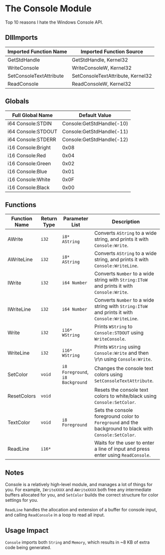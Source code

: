 # The Console Module
Top 10 reasons I hate the Windows Console API.

## DllImports

| Imported Function Name  | Imported Function Source          |
|-------------------------|-----------------------------------|
| GetStdHandle            | GetStdHandle, Kernel32            |
| WriteConsole            | WriteConsoleW, Kernel32           |
| SetConsoleTextAttribute | SetConsoleTextAttribute, Kernel32 |
| ReadConsole             | ReadConsoleW, Kernel32            |

## Globals

| Full Global Name   | Default Value             |
|--------------------|---------------------------|
| i64 Console:STDIN  | Console:GetStdHandle(-10) |
| i64 Console:STDOUT | Console:GetStdHandle(-11) |
| i64 Console:STDERR | Console:GetStdHandle(-12) |
| i16 Console:Bright | 0x08                      |
| i16 Console:Red    | 0x04                      |
| i16 Console:Green  | 0x02                      |
| i16 Console:Blue   | 0x01                      |
| i16 Console:White  | 0x0F                      |
| i16 Console:Black  | 0x00                      |

## Functions

| Function Name | Return Type | Parameter List                          | Description                                                                                           |
|---------------|-------------|-----------------------------------------|-------------------------------------------------------------------------------------------------------|
| AWrite        | `i32`       | `i8* AString`                           | Converts `AString` to a wide string, and prints it with `Console:Write`.                              |
| AWriteLine    | `i32`       | `i8* AString`                           | Converts `AString` to a wide string, and prints it with `Console:WriteLine`.                          |
| IWrite        | `i32`       | `i64 Number`                            | Converts `Number` to a wide string with `String:IToW` and prints it with `Console:Write`.             |
| IWriteLine    | `i32`       | `i64 Number`                            | Converts `Number` to a wide string with `String:IToW` and prints it with `Console:WriteLine`.         |
| Write         | `i32`       | `i16* WString`                          | Prints `WString` to `Console:STDOUT` using `WriteConsole`.                                            |
| WriteLine     | `i32`       | `i16* WString`                          | Prints `WString` using `Console:Write` and then \r\n using `Console:Write`.                           |
| SetColor      | `void`      | `i8 Foreground`, `i8 Background`        | Changes the console text colors using `SetConsoleTextAttribute`.                                      |
| ResetColors   | `void`      |                                         | Resets the console text colors to white/black using `Console:SetColor`.                               |
| TextColor     | `void`      | `i8 Foreground`                         | Sets the console foreground color to `Foreground` and the background to black with `Console:SetColor`.|
| ReadLine      | `i16*`      |                                         | Waits for the user to enter a line of input and press enter using `ReadConsole`.                      |

## Notes

Console is a relatively high-level module, and manages a lot of things for you. For example, `IWriteXXXX` and `AWriteXXXX` both free any intermediate buffers allocated for you, and `SetColor` builds the correct structure for color settings for you. 

`ReadLine` handles the allocation and extension of a buffer for console input, and calling `ReadConsole` in a loop to read all input.

## Usage Impact

`Console` imports both `String` and `Memory`, which results in ~8 KB of extra code being generated.